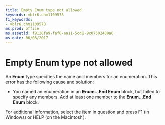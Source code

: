 ```yaml
---
title: Empty Enum type not allowed
keywords: vblr6.chm1109578
f1_keywords:
- vblr6.chm1109578
ms.prod: office
ms.assetid: f9128fa9-faf0-aa11-5cd8-9c07502480a6
ms.date: 06/08/2017
---
```



# Empty Enum type not allowed

An  **Enum** type specifies the name and members for an enumeration. This error has the following cause and solution:



- You named an enumeration in an  **Enum…End Enum** block, but failed to specify any members. Add at least one member to the **Enum…End Enum** block.
    

For additional information, select the item in question and press F1 (in Windows) or HELP (on the Macintosh).

